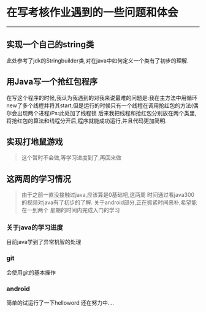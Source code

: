 # 在写考核作业遇到的一些问题和体会
-------------------------------------
## 实现一个自己的string类
此处参考了jdk的Stringbuilder类,对在java中如何定义一个类有了初步的理解.

## 用Java写一个抢红包程序
在写这个程序的时候,我认为我遇到的对我来说最难的问题是:我在主方法中用循环
new了多个线程并将其start,但是运行的时候只有一个线程在调用抢红包的方法(偶尔会出现两个进程)Ps:此处加了线程锁
后来我把线程和抢红包分别放在两个类里,将抢红包的算法和线程分开后,程序就能成功运行,并且代码更加简明.

## 实现打地鼠游戏
> 这个暂时不会做,等学习进度到了,再回来做

## 这两周的学习情况
> 由于之前一直没接触过java,应该算是0基础吧,这两周
时间通过看java300的视频对java有了初步的了解.
关于android部分,正在抓紧时间恶补,希望能在一到两个
星期的时间内完成入门的学习
### 关于java的学习进度
目前java学到了异常机智的处理
### git
会使用git的基本操作
### android
简单的试运行了一下helloword 还在努力中....


